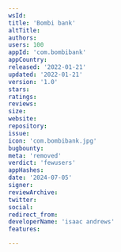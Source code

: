 ```yaml
---
wsId: 
title: 'Bombi bank'
altTitle: 
authors: 
users: 100
appId: 'com.bombibank'
appCountry: 
released: '2022-01-21'
updated: '2022-01-21'
version: '1.0'
stars: 
ratings: 
reviews: 
size: 
website: 
repository: 
issue: 
icon: 'com.bombibank.jpg'
bugbounty: 
meta: 'removed'
verdict: 'fewusers'
appHashes: 
date: '2024-07-05'
signer: 
reviewArchive: 
twitter: 
social: 
redirect_from: 
developerName: 'isaac andrews'
features: 

---
```



